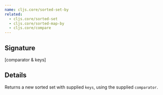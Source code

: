 ```yaml
---
name: cljs.core/sorted-set-by
related:
  - cljs.core/sorted-set
  - cljs.core/sorted-map-by
  - cljs.core/compare
---
```


## Signature
[comparator & keys]


## Details

Returns a new sorted set with supplied `keys`, using the supplied `comparator`.
